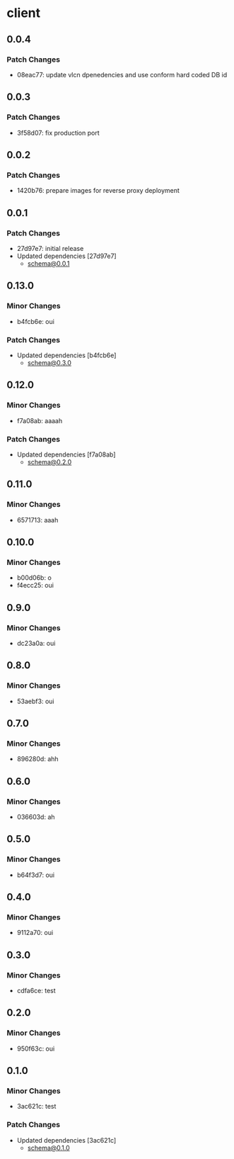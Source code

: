 # client

## 0.0.4

### Patch Changes

- 08eac77: update vlcn dpenedencies and use conform hard coded DB id

## 0.0.3

### Patch Changes

- 3f58d07: fix production port

## 0.0.2

### Patch Changes

- 1420b76: prepare images for reverse proxy deployment

## 0.0.1

### Patch Changes

- 27d97e7: initial release
- Updated dependencies [27d97e7]
  - schema@0.0.1

## 0.13.0

### Minor Changes

- b4fcb6e: oui

### Patch Changes

- Updated dependencies [b4fcb6e]
  - schema@0.3.0

## 0.12.0

### Minor Changes

- f7a08ab: aaaah

### Patch Changes

- Updated dependencies [f7a08ab]
  - schema@0.2.0

## 0.11.0

### Minor Changes

- 6571713: aaah

## 0.10.0

### Minor Changes

- b00d06b: o
- f4ecc25: oui

## 0.9.0

### Minor Changes

- dc23a0a: oui

## 0.8.0

### Minor Changes

- 53aebf3: oui

## 0.7.0

### Minor Changes

- 896280d: ahh

## 0.6.0

### Minor Changes

- 036603d: ah

## 0.5.0

### Minor Changes

- b64f3d7: oui

## 0.4.0

### Minor Changes

- 9112a70: oui

## 0.3.0

### Minor Changes

- cdfa6ce: test

## 0.2.0

### Minor Changes

- 950f63c: oui

## 0.1.0

### Minor Changes

- 3ac621c: test

### Patch Changes

- Updated dependencies [3ac621c]
  - schema@0.1.0
